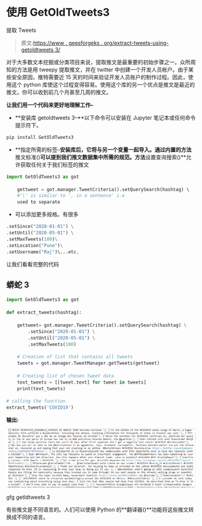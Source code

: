 # 使用 GetOldTweets3

提取 Tweets

> 原文:[https://www . geesforgeks . org/extract-tweets-using-getoldtweets 3/](https://www.geeksforgeeks.org/extract-tweets-using-getoldtweets3/)

对于大多数文本挖掘或分类项目来说，提取推文是最重要的初始步骤之一。众所周知的方法是用 tweepy 提取推文，并在 twitter 中创建一个开发人员帐户。由于某些安全原因，推特需要近 15 天的时间来验证开发人员账户的制作过程。因此，使用这个 python 库使这个过程变得容易。使用这个库的另一个优点是推文是最近的推文。你可以收到前几个月甚至几周的推文。

**让我们用一个代码来更好地理解工作–**

*   **安装库 getoldtweets 3–**以下命令可以安装在 Jupyter 笔记本或任何命令提示符下。

```py
pip install GetOldTweets3

```

*   **指定所需的标签–**安装库后，它将与另一个变量一起导入。通过内置的方法**推文标准()**可以提到我们推文数据集中所需的规范。方法**设置查询搜索()**允许获取任何关于我们标签的推文

```py
import GetOldTweets3 as got

    gettweet = got.manager.TweetCriteria().setQuerySearch(hashtag) \ 
    #'\' is similar to ', in a sentence' i.e 
    used to separate

```

*   可以添加更多规格。有很多

```py
.setSince("2020-01-01") \
.setUntil("2020-05-01") \
.setMaxTweets(100)\
.setLocation("Pune")\
.setUsername("Raj")\...etc.

```

让我们看看完整的代码

## 蟒蛇 3

```py
import GetOldTweets3 as got

def extract_tweets(hashtag):

    gettweet= got.manager.TweetCriteria().setQuerySearch(hashtag) \
        .setSince("2020-01-01") \
        .setUntil("2020-05-01") \
        .setMaxTweets(100)

    # Creation of list that contains all tweets
    tweets = got.manager.TweetManager.getTweets(gettweet)

    # Creating list of chosen tweet data
    text_tweets = [[tweet.text] for tweet in tweets]
    print(text_tweets)

# calling the function
extract_tweets('COVID19')
```

**输出:**

![](img/de8f8c766aadf05f5898a2dae23ab2cb.png)

gfg getldtweets 3

有些推文是不同语言的。人们可以使用 Python 的**翻译器()**功能将这些推文转换成不同的语言。